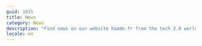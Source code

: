 ```yaml
---
guid: 1035
title: News
category: News
description: "Find news on our website haade.fr from the tech 2.0 world, good and bad news, news, protocols..."
locale: en
---
```

